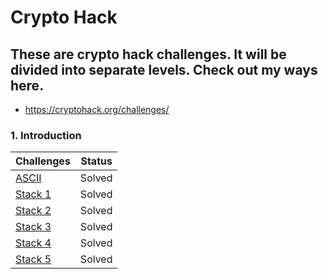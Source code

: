# Crypto Hack

## These are crypto hack challenges. It will be divided into separate levels. Check out my ways here.
- https://cryptohack.org/challenges/
### 1. Introduction

<table>
    <thead>
        <tr class="header">
            <th>Challenges</th>
            <th>Status</th>
        </tr>
    </thead>
    <tbody>
        <tr>
            <td markdown="span"><a href="intro/ASCII.py">ASCII</a></td>
            <td markdown="span">Solved</td>
        </tr>
        <tr>
            <td markdown="span"><a href="Protostar/Stack1">Stack 1</a></td>
            <td markdown="span">Solved</td>
        </tr>
        <tr>
            <td markdown="span"><a href="Protostar/Stack2">Stack 2</a></td>
            <td markdown="span">Solved</td>
        </tr>
        <tr>
            <td markdown="span"><a href="Protostar/Stack3">Stack 3</a></td>
            <td markdown="span">Solved</td>
        </tr>
        <tr>
            <td markdown="span"><a href="Protostar/Stack4">Stack 4</a></td>
            <td markdown="span">Solved</td>
        </tr>
        <tr>
            <td markdown="span"><a href="Protostar/Stack5">Stack 5</a></td>
            <td markdown="span">Solved</td>
        </tr>
    </tbody>
</table>

